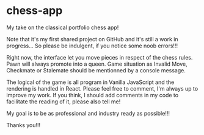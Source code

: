 # chess-app
My take on the classical portfolio chess app!

Note that it's my first shared project on GitHub and it's still a work in progress...
So please be indulgent, if you notice some noob errors!!!

Right now, the interface let you move pieces in respect of the chess rules. 
Pawn will always promote into a queen. 
Game situation as Invalid Move, Checkmate or Stalemate should be mentionned by a console message.

The logical of the game is all program in Vanilla JavaScript and the rendering is handled in React.
Please feel free to comment, I'm always up to improve my work. 
If you think, I should add comments in my code to facilitate the reading of it, please also tell me!

My goal is to be as professional and industry ready as possible!!!

Thanks you!!!

